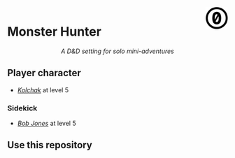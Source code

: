 <a href="./LICENSE.md">
<img src="./images/cc0.svg" alt="Creative Commons Public Domain Dedication"
align="right" width="10%" height="auto"/>
</a>

# Monster Hunter

<!-- <p style="text-align: center;">A piece of centered text</p> -->
<p align="center">
<!-- The rabbit hole: once you use HTML, you cannot use Markdown -->
<i>A D&amp;D setting for solo mini-adventures</i>
</p>

## Player character

- _[Kolchak](https://www.dndbeyond.com/characters/144726105)_ at level 5

### Sidekick

- _[Bob
  Jones](https://www.dndbeyond.com/monsters/5401884-kolchak-sidekick-bob-jones-level-5)_
  at level 5

## Use this repository

<!--
Take advantage of [Homebrewery](https://homebrewery.naturalcrit.com/) to
preview [this adventure as Markdown](./homebrewery-part-1.md), and to save as
PDF.
-->
